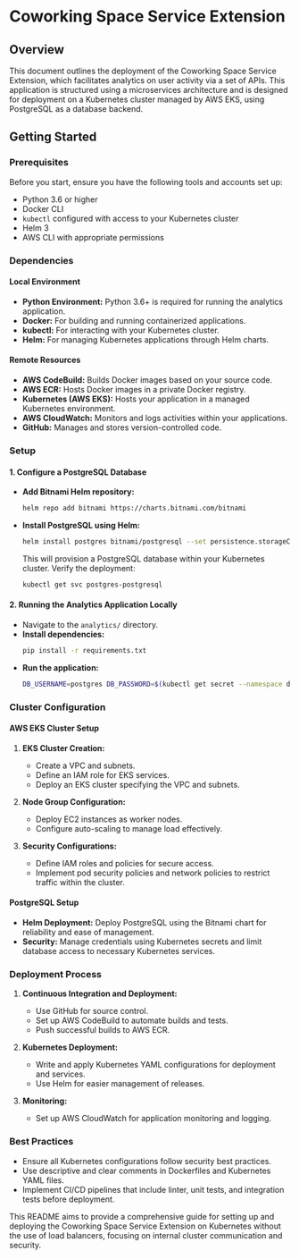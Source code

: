 # Coworking Space Service Extension

## Overview

This document outlines the deployment of the Coworking Space Service Extension, which facilitates analytics on user activity via a set of APIs. This application is structured using a microservices architecture and is designed for deployment on a Kubernetes cluster managed by AWS EKS, using PostgreSQL as a database backend.

## Getting Started

### Prerequisites

Before you start, ensure you have the following tools and accounts set up:

- Python 3.6 or higher
- Docker CLI
- `kubectl` configured with access to your Kubernetes cluster
- Helm 3
- AWS CLI with appropriate permissions

### Dependencies

#### Local Environment

- **Python Environment:** Python 3.6+ is required for running the analytics application.
- **Docker:** For building and running containerized applications.
- **kubectl:** For interacting with your Kubernetes cluster.
- **Helm:** For managing Kubernetes applications through Helm charts.

#### Remote Resources

- **AWS CodeBuild:** Builds Docker images based on your source code.
- **AWS ECR:** Hosts Docker images in a private Docker registry.
- **Kubernetes (AWS EKS):** Hosts your application in a managed Kubernetes environment.
- **AWS CloudWatch:** Monitors and logs activities within your applications.
- **GitHub:** Manages and stores version-controlled code.

### Setup

#### 1. Configure a PostgreSQL Database

- **Add Bitnami Helm repository:**
  ```bash
  helm repo add bitnami https://charts.bitnami.com/bitnami
  ```
- **Install PostgreSQL using Helm:**
  ```bash
  helm install postgres bitnami/postgresql --set persistence.storageClass=gp2,volumeSize=10Gi --namespace default
  ```
  This will provision a PostgreSQL database within your Kubernetes cluster. Verify the deployment:
  ```bash
  kubectl get svc postgres-postgresql
  ```

#### 2. Running the Analytics Application Locally

- Navigate to the `analytics/` directory.
- **Install dependencies:**
  ```bash
  pip install -r requirements.txt
  ```
- **Run the application:**
  ```bash
  DB_USERNAME=postgres DB_PASSWORD=$(kubectl get secret --namespace default postgres-postgresql -o jsonpath="{.data.postgres-password}" | base64 --decode) python app.py
  ```

### Cluster Configuration

#### AWS EKS Cluster Setup

1. **EKS Cluster Creation:**
   - Create a VPC and subnets.
   - Define an IAM role for EKS services.
   - Deploy an EKS cluster specifying the VPC and subnets.

2. **Node Group Configuration:**
   - Deploy EC2 instances as worker nodes.
   - Configure auto-scaling to manage load effectively.

3. **Security Configurations:**
   - Define IAM roles and policies for secure access.
   - Implement pod security policies and network policies to restrict traffic within the cluster.

#### PostgreSQL Setup

- **Helm Deployment:** Deploy PostgreSQL using the Bitnami chart for reliability and ease of management.
- **Security:** Manage credentials using Kubernetes secrets and limit database access to necessary Kubernetes services.

### Deployment Process

1. **Continuous Integration and Deployment:**
   - Use GitHub for source control.
   - Set up AWS CodeBuild to automate builds and tests.
   - Push successful builds to AWS ECR.

2. **Kubernetes Deployment:**
   - Write and apply Kubernetes YAML configurations for deployment and services.
   - Use Helm for easier management of releases.

3. **Monitoring:**
   - Set up AWS CloudWatch for application monitoring and logging.


### Best Practices

- Ensure all Kubernetes configurations follow security best practices.
- Use descriptive and clear comments in Dockerfiles and Kubernetes YAML files.
- Implement CI/CD pipelines that include linter, unit tests, and integration tests before deployment.

This README aims to provide a comprehensive guide for setting up and deploying the Coworking Space Service Extension on Kubernetes without the use of load balancers, focusing on internal cluster communication and security.

